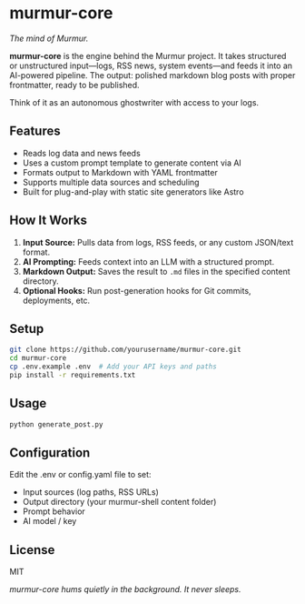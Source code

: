 # murmur-core

_The mind of Murmur._

**murmur-core** is the engine behind the Murmur project. It takes structured or unstructured input—logs, RSS news, system events—and feeds it into an AI-powered pipeline. The output: polished markdown blog posts with proper frontmatter, ready to be published.

Think of it as an autonomous ghostwriter with access to your logs.

## Features

- Reads log data and news feeds
- Uses a custom prompt template to generate content via AI
- Formats output to Markdown with YAML frontmatter
- Supports multiple data sources and scheduling
- Built for plug-and-play with static site generators like Astro

## How It Works

1. **Input Source:** Pulls data from logs, RSS feeds, or any custom JSON/text format.
2. **AI Prompting:** Feeds context into an LLM with a structured prompt.
3. **Markdown Output:** Saves the result to `.md` files in the specified content directory.
4. **Optional Hooks:** Run post-generation hooks for Git commits, deployments, etc.

## Setup

```bash
git clone https://github.com/yourusername/murmur-core.git
cd murmur-core
cp .env.example .env  # Add your API keys and paths
pip install -r requirements.txt
```

## Usage

```bash
python generate_post.py
```

## Configuration

Edit the .env or config.yaml file to set:
- Input sources (log paths, RSS URLs)
- Output directory (your murmur-shell content folder)
- Prompt behavior
- AI model / key

## License
MIT

_murmur-core hums quietly in the background. It never sleeps._
